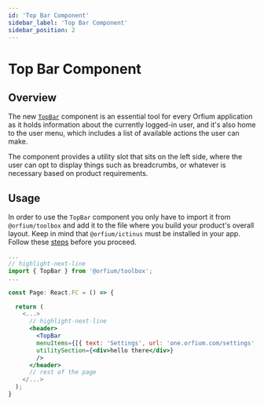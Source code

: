 ```yaml
---
id: 'Top Bar Component'
sidebar_label: 'Top Bar Component'
sidebar_position: 2
---
```


# Top Bar Component

## Overview

The new [`TopBar`](../../../api/Components/TopBar.mdx) component is an essential tool for every Orfium application as it holds information about the currently
logged-in user, and it's also home to the user menu, which includes a list of available actions the user can make.

The component provides a utility slot that sits on the left side, where the user can opt to display things such as
breadcrumbs, or whatever is necessary based on product requirements.

## Usage

In order to use the `TopBar` component you only have to import it from `@orfium/toolbox` and add it to the file where you build your product's overall layout.
Keep in mind that `@orfium/ictinus` must be installed in your app. Follow these [steps](https://ictinus.herokuapp.com/?path=/story/guide-getting-started--page) before you proceed.

```jsx
...
// highlight-next-line
import { TopBar } from '@orfium/toolbox';
...

const Page: React.FC = () => {

  return (
    <...>
      // highlight-next-line
      <header>
        <TopBar
        menuItems={[{ text: 'Settings', url: 'one.orfium.com/settings', iconName: 'settings' }]}
        utilitySection={<div>hello there</div>}
        />
      </header>
      // rest of the page
    </...>
  );
}
```
